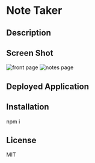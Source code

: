 # Note Taker

## Description

## Screen Shot
<img src="Note-Taker/example/Frontpage.png" alt="front page">
<img src="Note-Taker/example/Notes.png" alt="notes page">

## Deployed Application

## Installation
npm i 

## License 
MIT